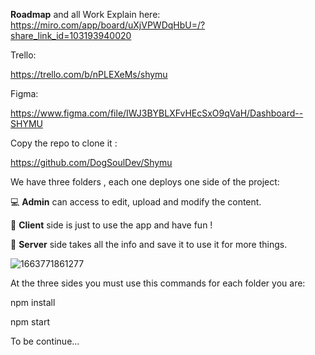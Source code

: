 **Roadmap** and all Work Explain here:
https://miro.com/app/board/uXjVPWDqHbU=/?share_link_id=103193940020

Trello:

https://trello.com/b/nPLEXeMs/shymu

Figma:

https://www.figma.com/file/IWJ3BYBLXFvHEcSxO9qVaH/Dashboard--SHYMU

Copy the repo to clone it :

https://github.com/DogSoulDev/Shymu

We have three folders , each one deploys one side of the project:

💻 **Admin** can access to edit, upload and modify the content.

🙋 **Client** side is just to use the app and have fun !

💾 **Server** side takes all the info and save it to use it for more things.

![1663771861277](image/README/1663771861277.png)

At the three sides you must use this commands for each folder you are:

npm install

npm start

To be continue...
